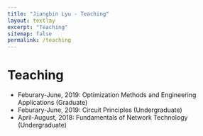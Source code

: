 ```yaml
---
title: "Jiangbin Lyu - Teaching"
layout: textlay
excerpt: "Teaching"
sitemap: false
permalink: /teaching
---
```


# Teaching

<ul>
  <li>Feburary-June, 2019: Optimization Methods and Engineering Applications (Graduate)</li>
  <li>Feburary-June, 2019: Circuit Principles (Undergraduate)</li>
  <li>April-August, 2018: Fundamentals of Network Technology (Undergraduate)</li>
</ul>

